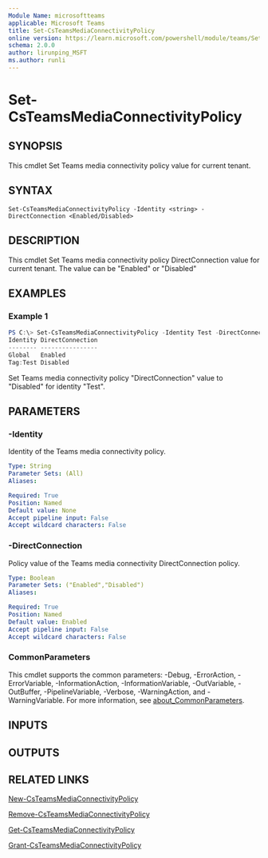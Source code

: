 ```yaml
---
Module Name: microsoftteams
applicable: Microsoft Teams
title: Set-CsTeamsMediaConnectivityPolicy
online version: https://learn.microsoft.com/powershell/module/teams/Set-CsTeamsMediaConnectivityPolicy
schema: 2.0.0
author: lirunping_MSFT
ms.author: runli
---
```


# Set-CsTeamsMediaConnectivityPolicy

## SYNOPSIS

This cmdlet Set Teams media connectivity policy value for current tenant.

## SYNTAX

```
Set-CsTeamsMediaConnectivityPolicy -Identity <string> -DirectConnection <Enabled/Disabled>
```

## DESCRIPTION

This cmdlet Set Teams media connectivity policy DirectConnection value for current tenant. The value can be "Enabled" or "Disabled"

## EXAMPLES

### Example 1
```powershell
PS C:\> Set-CsTeamsMediaConnectivityPolicy -Identity Test -DirectConnection Disabled
Identity DirectConnection
-------- ----------------
Global   Enabled
Tag:Test Disabled
```

Set Teams media connectivity policy "DirectConnection" value to "Disabled" for identity "Test".

## PARAMETERS
### -Identity
Identity of the Teams media connectivity policy.

```yaml
Type: String
Parameter Sets: (All)
Aliases:

Required: True
Position: Named
Default value: None
Accept pipeline input: False
Accept wildcard characters: False
```
### -DirectConnection
Policy value of the Teams media connectivity DirectConnection policy.

```yaml
Type: Boolean
Parameter Sets: ("Enabled","Disabled")
Aliases:

Required: True
Position: Named
Default value: Enabled
Accept pipeline input: False
Accept wildcard characters: False
```

### CommonParameters
This cmdlet supports the common parameters: -Debug, -ErrorAction, -ErrorVariable, -InformationAction, -InformationVariable, -OutVariable, -OutBuffer, -PipelineVariable, -Verbose, -WarningAction, and -WarningVariable. For more information, see [about_CommonParameters](https://go.microsoft.com/fwlink/?LinkID=113216).

## INPUTS

## OUTPUTS

## RELATED LINKS

[New-CsTeamsMediaConnectivityPolicy](New-CsTeamsMediaConnectivityPolicy.md)

[Remove-CsTeamsMediaConnectivityPolicy](Remove-CsTeamsMediaConnectivityPolicy.yml)

[Get-CsTeamsMediaConnectivityPolicy](Get-CsTeamsMediaConnectivityPolicy.yml)

[Grant-CsTeamsMediaConnectivityPolicy](Grant-CsTeamsMediaConnectivityPolicy.yml)